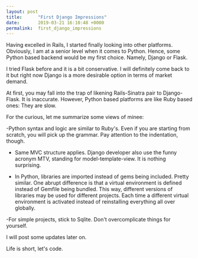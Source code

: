 ```yaml
---
layout: post
title:      "First Django Impressions"
date:       2019-03-21 16:10:48 +0000
permalink:  first_django_impressions
---
```



Having excelled in Rails, I started finally looking into other platforms. Obviously, I am at a senior level when it comes to Python. Hence, some Python based backend would be my first choice. Namely, Django or Flask.

I tried Flask before and it is a bit conservative. I will definitely come back to it but right now Django is a more desirable option in terms of market demand.

At first, you may fall into the trap of likening Rails-Sinatra pair to Django-Flask. It is inaccurate. However, Python based platforms are like Ruby based ones: They are slow.

For the curious, let me summarize some views of minee:

-Python syntax and logic are similar to Ruby's. Even if you are starting from scratch, you will pick up the grammar. Pay attention to the indentation, though.

- Same MVC structure applies. Django developer also use the funny acronym MTV, standing for model-template-view. It is nothing surprising.

- In Python, libraries are imported instead of gems being included. Pretty similar. One abrupt difference is that a virtual environment is defined instead of Gemfile being bundled. This way, different versions of libraries may be used for different projects. Each time a different virtual environment is activated instead of reinstalling everything all over globally.

-For simple projects, stick to Sqlite. Don't overcomplicate things for yourself.

I will post some updates later on.

Life is short, let's code.

